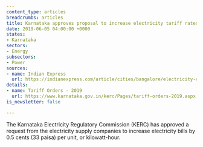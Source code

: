 ```yaml
---
content_type: articles
breadcrumbs: articles
title: Karnataka approves proposal to increase electricity tariff rates
date: 2019-06-05 04:00:00 +0000
states:
- Karnataka
sectors:
- Energy
subsectors:
- Power
sources:
- name: Indian Express
  url: https://indianexpress.com/article/cities/bangalore/electricity-charges-hiked-domestic-commercial-bescom-karnataka-5757687/
details:
- name: Tariff Orders - 2019
  url: https://www.karnataka.gov.in/kerc/Pages/tariff-orders-2019.aspx
is_newsletter: false

---
```

The Karnataka Electricity Regulatory Commission (KERC) has approved a request from the electricity supply companies to increase electricity bills by 0.5 cents (33 paisa) per unit, or kilowatt-hour.
